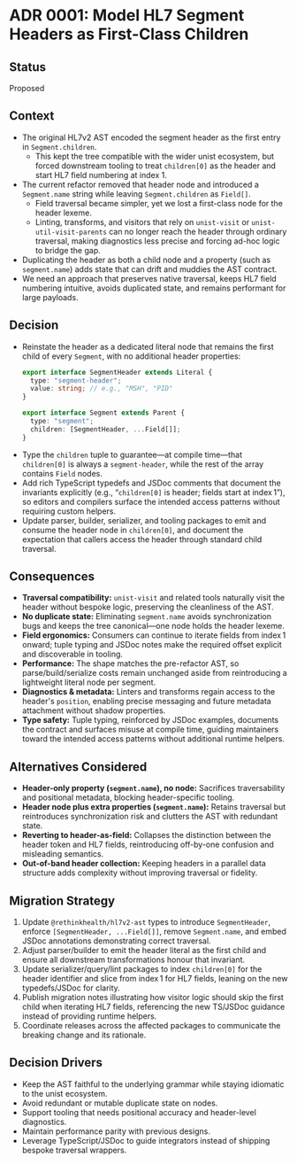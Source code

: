 # ADR 0001: Model HL7 Segment Headers as First-Class Children

## Status
Proposed

## Context
- The original HL7v2 AST encoded the segment header as the first entry in `Segment.children`.
  - This kept the tree compatible with the wider unist ecosystem, but forced downstream tooling to treat `children[0]` as the header and start HL7 field numbering at index 1.
- The current refactor removed that header node and introduced a `Segment.name` string while leaving `Segment.children` as `Field[]`.
  - Field traversal became simpler, yet we lost a first-class node for the header lexeme.
  - Linting, transforms, and visitors that rely on `unist-visit` or `unist-util-visit-parents` can no longer reach the header through ordinary traversal, making diagnostics less precise and forcing ad-hoc logic to bridge the gap.
- Duplicating the header as both a child node and a property (such as `segment.name`) adds state that can drift and muddies the AST contract.
- We need an approach that preserves native traversal, keeps HL7 field numbering intuitive, avoids duplicated state, and remains performant for large payloads.

## Decision
- Reinstate the header as a dedicated literal node that remains the first child of every `Segment`, with no additional header properties:
  ```ts
  export interface SegmentHeader extends Literal {
    type: "segment-header";
    value: string; // e.g., "MSH", "PID"
  }

  export interface Segment extends Parent {
    type: "segment";
    children: [SegmentHeader, ...Field[]];
  }
  ```
- Type the `children` tuple to guarantee—at compile time—that `children[0]` is always a `segment-header`, while the rest of the array contains `Field` nodes.
- Add rich TypeScript typedefs and JSDoc comments that document the invariants explicitly (e.g., “`children[0]` is header; fields start at index 1”), so editors and compilers surface the intended access patterns without requiring custom helpers.
- Update parser, builder, serializer, and tooling packages to emit and consume the header node in `children[0]`, and document the expectation that callers access the header through standard child traversal.

## Consequences
- **Traversal compatibility:** `unist-visit` and related tools naturally visit the header without bespoke logic, preserving the cleanliness of the AST.
- **No duplicate state:** Eliminating `segment.name` avoids synchronization bugs and keeps the tree canonical—one node holds the header lexeme.
- **Field ergonomics:** Consumers can continue to iterate fields from index 1 onward; tuple typing and JSDoc notes make the required offset explicit and discoverable in tooling.
- **Performance:** The shape matches the pre-refactor AST, so parse/build/serialize costs remain unchanged aside from reintroducing a lightweight literal node per segment.
- **Diagnostics & metadata:** Linters and transforms regain access to the header's `position`, enabling precise messaging and future metadata attachment without shadow properties.
- **Type safety:** Tuple typing, reinforced by JSDoc examples, documents the contract and surfaces misuse at compile time, guiding maintainers toward the intended access patterns without additional runtime helpers.

## Alternatives Considered
- **Header-only property (`segment.name`), no node:** Sacrifices traversability and positional metadata, blocking header-specific tooling.
- **Header node plus extra properties (`segment.name`):** Retains traversal but reintroduces synchronization risk and clutters the AST with redundant state.
- **Reverting to header-as-field:** Collapses the distinction between the header token and HL7 fields, reintroducing off-by-one confusion and misleading semantics.
- **Out-of-band header collection:** Keeping headers in a parallel data structure adds complexity without improving traversal or fidelity.

## Migration Strategy
1. Update `@rethinkhealth/hl7v2-ast` types to introduce `SegmentHeader`, enforce `[SegmentHeader, ...Field[]]`, remove `Segment.name`, and embed JSDoc annotations demonstrating correct traversal.
2. Adjust parser/builder to emit the header literal as the first child and ensure all downstream transformations honour that invariant.
3. Update serializer/query/lint packages to index `children[0]` for the header identifier and slice from index 1 for HL7 fields, leaning on the new typedefs/JSDoc for clarity.
4. Publish migration notes illustrating how visitor logic should skip the first child when iterating HL7 fields, referencing the new TS/JSDoc guidance instead of providing runtime helpers.
5. Coordinate releases across the affected packages to communicate the breaking change and its rationale.

## Decision Drivers
- Keep the AST faithful to the underlying grammar while staying idiomatic to the unist ecosystem.
- Avoid redundant or mutable duplicate state on nodes.
- Support tooling that needs positional accuracy and header-level diagnostics.
- Maintain performance parity with previous designs.
- Leverage TypeScript/JSDoc to guide integrators instead of shipping bespoke traversal wrappers.
